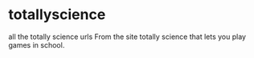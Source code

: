 # totallyscience
all the totally science urls
From the site totally science that lets you play games in school.
